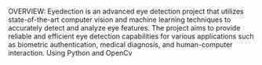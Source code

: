 OVERVIEW:
Eyedection is an advanced eye detection project that utilizes state-of-the-art computer vision and machine learning techniques to accurately detect and analyze eye features. The project aims to provide reliable and efficient eye detection capabilities for various applications such as biometric authentication, medical diagnosis, and human-computer interaction.
Using Python and OpenCv


